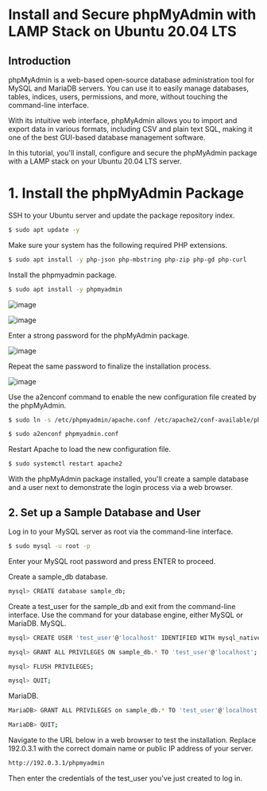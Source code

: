 # Install and Secure phpMyAdmin with LAMP Stack on Ubuntu 20.04 LTS

## Introduction

phpMyAdmin is a web-based open-source database administration tool for MySQL and MariaDB servers. You can use it to easily manage databases, tables, indices, users, permissions, and more, without touching the command-line interface.

With its intuitive web interface, phpMyAdmin allows you to import and export data in various formats, including CSV and plain text SQL, making it one of the best GUI-based database management software.

In this tutorial, you'll install, configure and secure the phpMyAdmin package with a LAMP stack on your Ubuntu 20.04 LTS server.

# 1. Install the phpMyAdmin Package
SSH to your Ubuntu server and update the package repository index.
```sh 
$ sudo apt update -y
```
Make sure your system has the following required PHP extensions.
```sh
$ sudo apt install -y php-json php-mbstring php-zip php-gd php-curl
```
Install the phpmyadmin package.
```sh 
$ sudo apt install -y phpmyadmin
```
![image](https://github.com/vinayakz/Install-phpMyAdmin-on-Ubuntu/assets/33689324/41a5756c-436f-4d13-9329-b18422be1ec4)

![image](https://github.com/vinayakz/Install-phpMyAdmin-on-Ubuntu/assets/33689324/b5e9f2e3-78ae-4ca2-bda2-6e0728c8ba78)

Enter a strong password for the phpMyAdmin package.

![image](https://github.com/vinayakz/Install-phpMyAdmin-on-Ubuntu/assets/33689324/cbeaff72-531b-4908-a403-aa3d99cea2d2)

Repeat the same password to finalize the installation process.

![image](https://github.com/vinayakz/Install-phpMyAdmin-on-Ubuntu/assets/33689324/7111f9c0-f9f4-417d-93ca-d330a302d925)

Use the a2enconf command to enable the new configuration file created by the phpMyAdmin.

```sh 
$ sudo ln -s /etc/phpmyadmin/apache.conf /etc/apache2/conf-available/phpmyadmin.conf

$ sudo a2enconf phpmyadmin.conf
```

Restart Apache to load the new configuration file.

```sh
$ sudo systemctl restart apache2
```

With the phpMyAdmin package installed, you'll create a sample database and a user next to demonstrate the login process via a web browser.

## 2. Set up a Sample Database and User

Log in to your MySQL server as root via the command-line interface.
```sh
$ sudo mysql -u root -p
```
Enter your MySQL root password and press ENTER to proceed.

Create a sample_db database.

```sh 
mysql> CREATE database sample_db;
```
Create a test_user for the sample_db and exit from the command-line interface. Use the command for your database engine, either MySQL or MariaDB.
MySQL.
```sh
mysql> CREATE USER 'test_user'@'localhost' IDENTIFIED WITH mysql_native_password BY 'EXAMPLE_PASSWORD';

mysql> GRANT ALL PRIVILEGES ON sample_db.* TO 'test_user'@'localhost';

mysql> FLUSH PRIVILEGES;

mysql> QUIT;
```
MariaDB.
```sh
MariaDB> GRANT ALL PRIVILEGES on sample_db.* TO 'test_user'@'localhost' identified by 'EXAMPLE_PASSWORD';

MariaDB> QUIT;
```
Navigate to the URL below in a web browser to test the installation. Replace 192.0.3.1 with the correct domain name or public IP address of your server.
```sh
http://192.0.3.1/phpmyadmin
```
Then enter the credentials of the test_user you've just created to log in.
